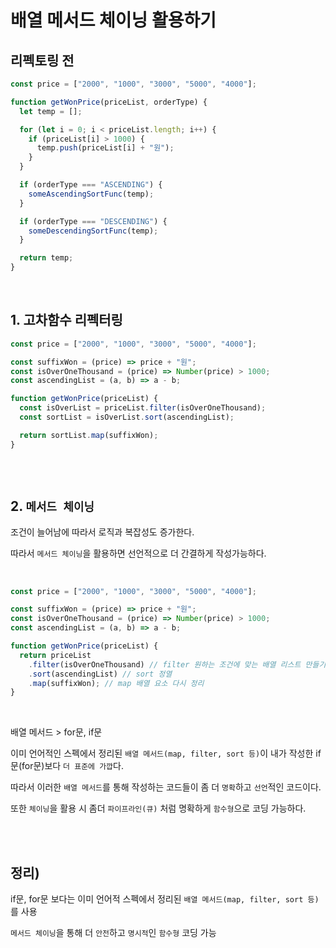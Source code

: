 # 배열 메서드 체이닝 활용하기

## 리펙토링 전

```javascript
const price = ["2000", "1000", "3000", "5000", "4000"];

function getWonPrice(priceList, orderType) {
  let temp = [];

  for (let i = 0; i < priceList.length; i++) {
    if (priceList[i] > 1000) {
      temp.push(priceList[i] + "원");
    }
  }

  if (orderType === "ASCENDING") {
    someAscendingSortFunc(temp);
  }

  if (orderType === "DESCENDING") {
    someDescendingSortFunc(temp);
  }

  return temp;
}
```

<br/>

## 1. 고차함수 리펙터링

```javascript
const price = ["2000", "1000", "3000", "5000", "4000"];

const suffixWon = (price) => price + "원";
const isOverOneThousand = (price) => Number(price) > 1000;
const ascendingList = (a, b) => a - b;

function getWonPrice(priceList) {
  const isOverList = priceList.filter(isOverOneThousand);
  const sortList = isOverList.sort(ascendingList);

  return sortList.map(suffixWon);
}
```

<br/><br/>

## 2. `메서드 체이닝`

조건이 늘어남에 따라서 로직과 복잡성도 증가한다.

따라서 `메서드 체이닝`을 활용하면 선언적으로 더 간결하게 작성가능하다.

<br/>

```javascript
const price = ["2000", "1000", "3000", "5000", "4000"];

const suffixWon = (price) => price + "원";
const isOverOneThousand = (price) => Number(price) > 1000;
const ascendingList = (a, b) => a - b;

function getWonPrice(priceList) {
  return priceList
    .filter(isOverOneThousand) // filter 원하는 조건에 맞는 배열 리스트 만들기
    .sort(ascendingList) // sort 정열
    .map(suffixWon); // map 배열 요소 다시 정리
}
```

<br/>

배열 메서드 > for문, if문

이미 언어적인 스펙에서 정리된 `배열 메서드(map, filter, sort 등)`이 내가 작성한 if문(for문)보다 `더 표준에 가깝`다.

따라서 이러한 `배열 메서드`를 통해 작성하는 코드들이 좀 더 `명확`하고 `선언`적인 코드이다.

또한 `체이닝`을 활용 시 좀더 `파이프라인(큐)` 처럼 명확하게 `함수형`으로 코딩 가능하다.

<br/>
<br/>

## 정리)

if문, for문 보다는 이미 언어적 스펙에서 정리된 `배열 메서드(map, filter, sort 등)`를 사용

`메서드 체이닝`을 통해 더 `안전`하고 `명시적`인 `함수형` 코딩 가능
